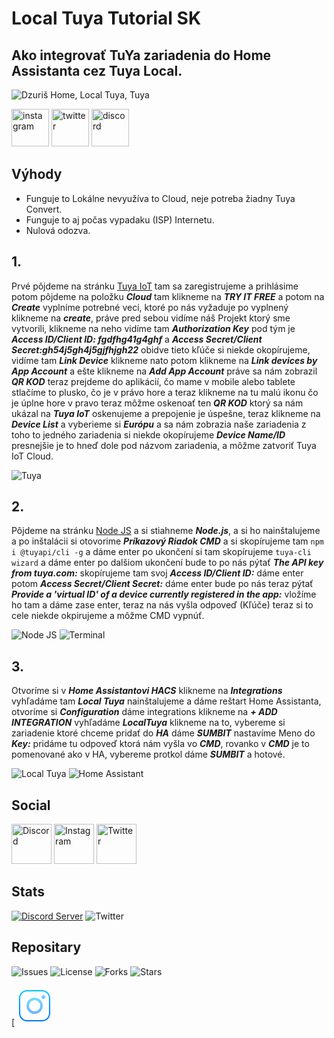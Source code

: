 # Local Tuya Tutorial SK

## Ako integrovať TuYa zariadenia do Home Assistanta cez Tuya Local.

![Dzuriš Home, Local Tuya, Tuya](https://github.com/DzurisHome/LocalTuya/blob/main/0.1.jpg)

[<img src='https://cdn.jsdelivr.net/npm/simple-icons@3.0.1/icons/instagram.svg' alt='instagram' height='60'>](https://www.instagram.com/DzurisHome/)  [<img src='https://cdn.jsdelivr.net/npm/simple-icons@3.0.1/icons/twitter.svg' alt='twitter' height='60'>](https://twitter.com/DzurisHome)  [<img src='https://cdn.jsdelivr.net/npm/simple-icons@3.0.1/icons/discord.svg' alt='discord' height='60'>](https://discord.gg/wpg5aAx)  

## Výhody
- Funguje to Lokálne nevyužíva to Cloud, neje potreba žiadny Tuya Convert.
- Funguje to aj počas vypadaku (ISP) Internetu.
- Nulová odozva.

## 1.
Prvé pôjdeme na stránku [Tuya IoT](https://iot.tuya.com/ "Tuya IoT") tam sa zaregistrujeme a prihlásime potom pôjdeme na položku *****Cloud***** tam klikneme na *****TRY IT FREE***** a potom na *****Create***** vyplníme potrebné veci, ktoré po nás vyžaduje po vyplnený klikneme na *****create*****, práve pred sebou vidíme náš Projekt ktorý sme vytvorili, klikneme na neho vidíme tam *****Authorization Key***** pod tým je *****Access ID/Client ID: fgdfhg41g4ghf***** a *****Access Secret/Client Secret:gh54j5gh4j5gjfhjgh22***** obidve tieto kľúče si niekde okopírujeme, vidíme tam *****Link Device***** klikneme nato potom klikneme na *****Link devices by App Account***** a ešte klikneme na *****Add App Account***** práve sa nám zobrazil *****QR KOD***** teraz prejdeme do aplikácií, čo mame v mobile alebo tablete stlačíme to plusko, čo je v právo hore a teraz klikneme na tu malú ikonu čo je úplne hore v pravo teraz môžme oskenoať ten *****QR KOD***** ktorý sa nám ukázal na *****Tuya IoT***** oskenujeme a prepojenie je úspešne, teraz klikneme na *****Device List***** a vyberieme si *****Európu***** a sa nám zobrazia naše zariadenia z toho to jedného zariadenia si niekde okopírujeme *****Device Name/ID***** presnejšie je to hneď dole pod názvom zariadenia, a môžme zatvoriť Tuya IoT Cloud.

![Tuya](https://github.com/milandzuris/LocalTuya/blob/main/Tuya.png)

## 2.
Pôjdeme na stránku [Node JS](https://nodejs.org/en/download/ "Node JS") a si stiahneme *****Node.js*****, a si ho nainštalujeme a po inštalácii si otovorime *****Príkazový Riadok CMD***** a si skopírujeme tam `npm i @tuyapi/cli -g` a dáme enter po ukončení si tam skopírujeme `tuya-cli wizard` a dáme enter po dalšiom ukončení bude to po nás pýtať *****The API key from tuya.com:***** skopírujeme tam svoj *****Access ID/Client ID:***** dáme enter potom *****Access Secret/Client Secret:***** dáme enter bude po nás teraz pýtať *****Provide a 'virtual ID' of a device currently registered in the app:***** vložíme ho tam a dáme zase enter, teraz na nás vyšla odpoveď (Kľúče) teraz si to cele niekde okpirujeme a môžme CMD vypnúť.

![Node JS](https://github.com/DzurisHome/LocalTuya/blob/main/Node%20JS.png)    ![Terminal](https://github.com/DzurisHome/LocalTuya/blob/main/Terminal.png)

## 3.
Otvoríme si v *****Home Assistantovi HACS***** klikneme na *****Integrations***** vyhľadáme tam *****Local Tuya***** nainštalujeme a dáme reštart Home Assistanta, otvoríme si *****Configuration***** dáme integrations klikneme na *****+ ADD INTEGRATION***** vyhľadáme *****LocalTuya***** klikneme na to, vybereme si zariadenie ktoré chceme pridať do *****HA***** dáme *****SUMBIT***** nastavíme Meno do *****Key:***** pridáme tu odpoveď ktorá nám vyšla vo *****CMD*****, rovanko v *****CMD***** je to pomenované ako v HA, vybereme protkol dáme *****SUMBIT***** a hotové.

![Local Tuya](https://github.com/milandzuris/LocalTuya/blob/main/Local%20Tuya.png)    ![Home Assistant](https://github.com/DzurisHome/LocalTuya/blob/main/Home%20Assistant.png)

## Social
[<img src='https://img.icons8.com/cute-clipart/64/000000/discord-logo.png' alt='Discord' height='64'>](https://discord.gg/wpg5aAx) [<img src='https://img.icons8.com/ios/100/000000/instagram-new--v3.png' alt='Instagram' height='64'>](https://instagram.com/milandzuris) [<img src='https://img.icons8.com/cute-clipart/64/000000/twitter.png' alt='Twitter' height='64'>](https://twitter.com/DzurisHome)

## Stats
[![Discord Server](https://discord.com/api/guilds/731017969706205264/embed.png)](https://discord.gg/wpg5aAx) ![Twitter](https://img.shields.io/twitter/follow/DzurisHome?color=00C1FF&style=for-the-badge)

## Repositary
![Issues](https://img.shields.io/github/issues/DzurisHome/LocalTuya?color=FF0000&style=for-the-badge) ![License](https://img.shields.io/github/license/DzurisHome/LocalTuya?style=for-the-badge) ![Forks](https://img.shields.io/github/forks/DzurisHome/Localtuya?style=for-the-badge) ![Stars](https://img.shields.io/github/stars/DzurisHome/LocalTuya?color=FFE400&style=for-the-badge)  











[<svg xmlns="http://www.w3.org/2000/svg" x="0px" y="0px"
width="64" height="64"
viewBox="0 0 172 172"
style=" fill:#000000;"><defs><linearGradient x1="86" y1="17.91756" x2="86" y2="155.531" gradientUnits="userSpaceOnUse" id="color-1_43625_gr1"><stop offset="0" stop-color="#00c6ff"></stop><stop offset="1" stop-color="#0072ff"></stop></linearGradient><linearGradient x1="86" y1="48.82381" x2="86" y2="122.76231" gradientUnits="userSpaceOnUse" id="color-2_43625_gr2"><stop offset="0" stop-color="#70dfff"></stop><stop offset="1" stop-color="#70afff"></stop></linearGradient><linearGradient x1="123.625" y1="34.26563" x2="123.625" y2="61.94419" gradientUnits="userSpaceOnUse" id="color-3_43625_gr3"><stop offset="0" stop-color="#70dfff"></stop><stop offset="1" stop-color="#70afff"></stop></linearGradient></defs><g fill="none" fill-rule="nonzero" stroke="none" stroke-width="1" stroke-linecap="butt" stroke-linejoin="miter" stroke-miterlimit="10" stroke-dasharray="" stroke-dashoffset="0" font-family="none" font-weight="none" font-size="none" text-anchor="none" style="mix-blend-mode: normal"><path d="M0,172v-172h172v172z" fill="none"></path><g><path d="M118.25,153.1875h-64.5c-19.264,0 -34.9375,-15.6735 -34.9375,-34.9375v-64.5c0,-19.264 15.6735,-34.9375 34.9375,-34.9375h64.5c19.264,0 34.9375,15.6735 34.9375,34.9375v64.5c0,19.264 -15.6735,34.9375 -34.9375,34.9375zM53.75,24.1875c-16.29969,0 -29.5625,13.26281 -29.5625,29.5625v64.5c0,16.29969 13.26281,29.5625 29.5625,29.5625h64.5c16.29969,0 29.5625,-13.26281 29.5625,-29.5625v-64.5c0,-16.29969 -13.26281,-29.5625 -29.5625,-29.5625z" fill="url(#color-1_43625_gr1)"></path><path d="M86,120.9375c-19.264,0 -34.9375,-15.6735 -34.9375,-34.9375c0,-19.264 15.6735,-34.9375 34.9375,-34.9375c19.264,0 34.9375,15.6735 34.9375,34.9375c0,19.264 -15.6735,34.9375 -34.9375,34.9375zM86,61.8125c-13.33537,0 -24.1875,10.85213 -24.1875,24.1875c0,13.33806 10.85213,24.1875 24.1875,24.1875c13.33806,0 24.1875,-10.84944 24.1875,-24.1875c0,-13.33537 -10.84944,-24.1875 -24.1875,-24.1875z" fill="url(#color-2_43625_gr2)"></path><path d="M123.625,40.3125c-4.4528,0 -8.0625,3.6097 -8.0625,8.0625c0,4.4528 3.6097,8.0625 8.0625,8.0625c4.4528,0 8.0625,-3.6097 8.0625,-8.0625c0,-4.4528 -3.6097,-8.0625 -8.0625,-8.0625z" fill="url(#color-3_43625_gr3)"></path></g></g></svg>

